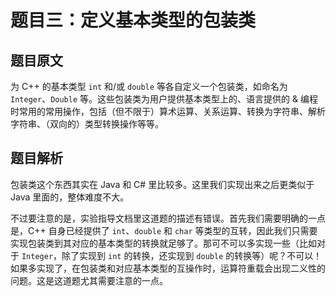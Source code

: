 # 题目三：定义基本类型的包装类

## 题目原文

为 C++ 的基本类型 `int` 和/或 `double` 等各自定义一个包装类，如命名为 `Integer`、`Double` 等。这些包装类为用户提供基本类型上的、语言提供的 & 编程时常用的常用操作，包括（但不限于）算术运算、关系运算、转换为字符串、解析字符串、（双向的）类型转换操作等等。

## 题目解析

包装类这个东西其实在 Java 和 C# 里比较多。这里我们实现出来之后更类似于 Java 里面的，整体难度不大。

不过要注意的是，实验指导文档里这道题的描述有错误。首先我们需要明确的一点是，C++ 自身已经提供了 `int`、`double` 和 `char` 等类型的互转，因此我们只需要实现包装类到其对应的基本类型的转换就足够了。那可不可以多实现一些（比如对于 `Integer`，除了实现到 `int` 的转换，还实现到 `double` 的转换等）呢？不可以！如果多实现了，在包装类和对应基本类型的互操作时，运算符重载会出现二义性的问题。这是这道题尤其需要注意的一点。